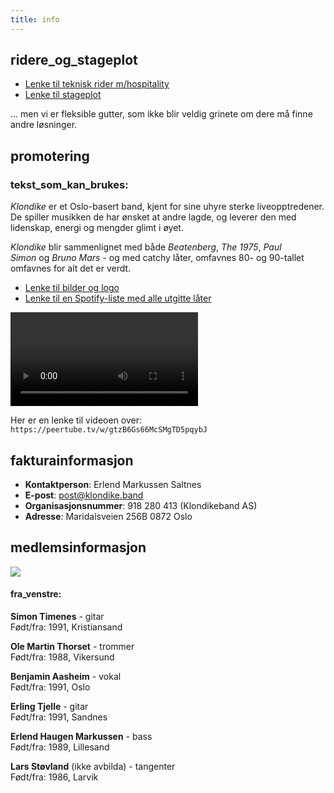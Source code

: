 ```yaml
---
title: info
---
```

## ridere_og_stageplot
* [Lenke til teknisk rider m/hospitality](https://www.dropbox.com/s/knifm5ytswsy64b/Klondike%2C%20teknisk%20rider%20m.%20hospitality.pdf?dl=0)
* [Lenke til stageplot](https://www.dropbox.com/s/wea3vzde2mr6a9d/Stageplot%2C%20Klondike.pdf?dl=0)

... men vi er fleksible gutter, som ikke blir veldig grinete om dere må finne andre løsninger.
## promotering
### tekst_som_kan_brukes:
_Klondike_ er et Oslo-basert band, kjent for sine uhyre sterke liveopptredener. De spiller musikken de har ønsket at andre lagde, og leverer den med lidenskap, energi og mengder glimt i øyet.

_Klondike_ blir sammenlignet med både *Beatenberg*, _The 1975_, _Paul Simon_ og _Bruno Mars_ - og med catchy låter, omfavnes 80- og 90-tallet omfavnes for alt det er verdt.
* [Lenke til bilder og logo](https://www.dropbox.com/sh/yfkxd98sb1bg1vh/AADWX5kDqPaIAi_S2z_7aGdha?dl=0)
* [Lenke til en Spotify-liste med alle utgitte låter](https://open.spotify.com/playlist/4dHv2C67d3RntiOcYkDoqO)

<video src="https://havn.blog/uploads/2024/klondike-reel-web.mp4" controls="controls" preload="metadata"></video>

Her er en lenke til videoen over: `https://peertube.tv/w/gtzB6Gs66McSMgTD5pqybJ`

## fakturainformasjon
* **Kontaktperson**: Erlend Markussen Saltnes
* **E-post**: post@klondike.band
* **Organisasjonsnummer**: 918 280 413 (Klondikeband AS)
* **Adresse**: Maridalsveien 256B 0872 Oslo
## medlemsinformasjon
<img src="https://havn.blog/uploads/2024/fellesbilde-liggendeweb.webp">

#### fra_venstre:

**Simon Timenes** - gitar  
Født/fra: 1991, Kristiansand

**Ole Martin Thorset** - trommer  
Født/fra: 1988, Vikersund

**Benjamin Aasheim** - vokal  
Født/fra: 1991, Oslo

**Erling Tjelle** - gitar  
Født/fra: 1991, Sandnes

**Erlend Haugen Markussen** - bass  
Født/fra: 1989, Lillesand

**Lars Støvland** (ikke avbilda) - tangenter  
Født/fra: 1986, Larvik
